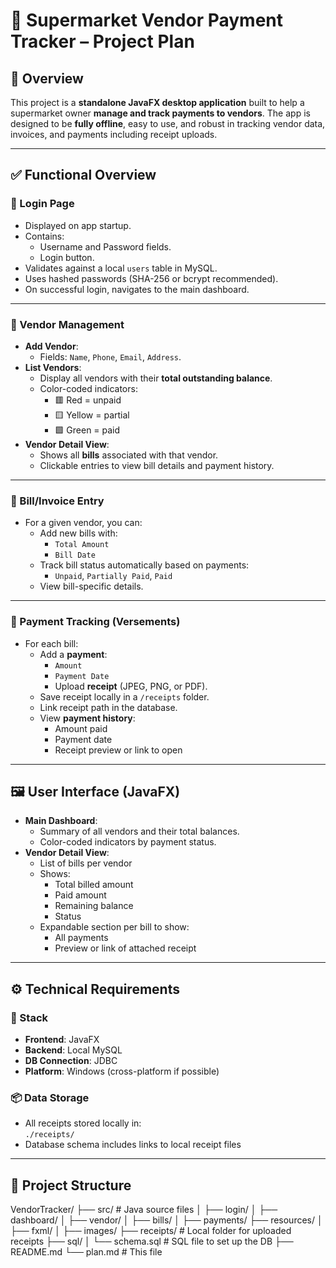 # 🛒 Supermarket Vendor Payment Tracker – Project Plan

## 📌 Overview

This project is a **standalone JavaFX desktop application** built to help a supermarket owner **manage and track payments to vendors**. The app is designed to be **fully offline**, easy to use, and robust in tracking vendor data, invoices, and payments including receipt uploads.

---

## ✅ Functional Overview

### 🔐 Login Page
- Displayed on app startup.
- Contains:
    - Username and Password fields.
    - Login button.
- Validates against a local `users` table in MySQL.
- Uses hashed passwords (SHA-256 or bcrypt recommended).
- On successful login, navigates to the main dashboard.

---

### 🧾 Vendor Management
- **Add Vendor**:
    - Fields: `Name`, `Phone`, `Email`, `Address`.
- **List Vendors**:
    - Display all vendors with their **total outstanding balance**.
    - Color-coded indicators:
        - 🟥 Red = unpaid
        - 🟨 Yellow = partial
        - 🟩 Green = paid
- **Vendor Detail View**:
    - Shows all **bills** associated with that vendor.
    - Clickable entries to view bill details and payment history.

---

### 📄 Bill/Invoice Entry
- For a given vendor, you can:
    - Add new bills with:
        - `Total Amount`
        - `Bill Date`
    - Track bill status automatically based on payments:
        - `Unpaid`, `Partially Paid`, `Paid`
    - View bill-specific details.

---

### 💸 Payment Tracking (Versements)
- For each bill:
    - Add a **payment**:
        - `Amount`
        - `Payment Date`
        - Upload **receipt** (JPEG, PNG, or PDF).
    - Save receipt locally in a `/receipts` folder.
    - Link receipt path in the database.
    - View **payment history**:
        - Amount paid
        - Payment date
        - Receipt preview or link to open

---

## 🖼️ User Interface (JavaFX)
- **Main Dashboard**:
    - Summary of all vendors and their total balances.
    - Color-coded indicators by payment status.
- **Vendor Detail View**:
    - List of bills per vendor
    - Shows:
        - Total billed amount
        - Paid amount
        - Remaining balance
        - Status
    - Expandable section per bill to show:
        - All payments
        - Preview or link of attached receipt

---

## ⚙️ Technical Requirements

### 🧱 Stack
- **Frontend**: JavaFX
- **Backend**: Local MySQL
- **DB Connection**: JDBC
- **Platform**: Windows (cross-platform if possible)

### 📦 Data Storage
- All receipts stored locally in:  
  `./receipts/`
- Database schema includes links to local receipt files

---

## 📁 Project Structure

VendorTracker/
├── src/ # Java source files
│ ├── login/
│ ├── dashboard/
│ ├── vendor/
│ ├── bills/
│ ├── payments/
├── resources/
│ ├── fxml/
│ ├── images/
├── receipts/ # Local folder for uploaded receipts
├── sql/
│ └── schema.sql # SQL file to set up the DB
├── README.md
└── plan.md # This file